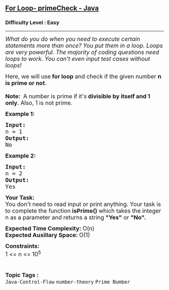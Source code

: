 <h2><a href="https://www.geeksforgeeks.org/problems/for-loop-primecheck-java/1">For Loop- primeCheck - Java</a></h2><h3>Difficulty Level : Easy</h3><hr><div class="problems_problem_content__Xm_eO"><p><em><span style="font-size: 18px;">What do you do when you need to execute certain statements more than once? You put them in a loop. Loops are very powerful. The majority of coding questions need loops to work. You can't even input test cases without loops!</span></em></p>
<p><span style="font-size: 18px;">Here, we will use<strong> for loop</strong> and check if the given number <strong>n is prime or not</strong>.<br><br><strong>Note:&nbsp;</strong> A number is prime if it's<strong> divisible by itself and 1 only</strong>. Also, 1 is not prime.</span></p>
<p><strong><span style="font-size: 18px;">Example 1:</span></strong></p>
<pre><span style="font-size: 18px;"><strong>Input:</strong>
n = 1</span>
<span style="font-size: 18px;"><strong>Output:</strong></span>
<span style="font-size: 18px;">No
</span></pre>
<p><strong><span style="font-size: 18px;">Example 2:</span></strong></p>
<pre><span style="font-size: 18px;"><strong>Input:</strong>
n = 2</span>
<span style="font-size: 18px;"><strong>Output:</strong></span><span style="font-size: 18px;">
Yes</span></pre>
<p><span style="font-size: 18px;"><strong style="font-size: 18px;">Your Task: </strong><br><span style="font-size: 18px;">You don't need to read input or print anything. Your task is to complete the function <strong>isPrime()</strong> which takes the integer n as a parameter and returns a string <strong>"Yes"</strong> or <strong>"No".</strong></span><br></span></p>
<p><span style="font-size: 18px;"><strong>Expected Time Complexity:&nbsp;</strong>O(n)<br><strong>Expected Auxillary Space:&nbsp;</strong>O(1)</span></p>
<p><span style="font-size: 18px;"><strong>Constraints:</strong><br>1 &lt;= n &lt;= 10<sup>5</sup></span></p></div><br><p><span style=font-size:18px><strong>Topic Tags : </strong><br><code>Java-Control-Flow</code>&nbsp;<code>number-theory</code>&nbsp;<code>Prime Number</code>&nbsp;